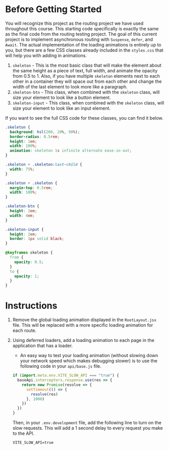 # Before Getting Started

You will recognize this project as the routing project we have used throughout this course. This starting code specifically is exactly the same as the final code from the routing testing project. The goal of this current project is to implement asynchronous routing with `Suspense`, `defer`, and `Await`. The actual implementation of the loading animations is entirely up to you, but there are a few CSS classes already included in the `styles.css` that will help you with adding in animations.

1. `skeleton` - This is the most basic class that will make the element about the same height as a piece of text, full width, and animate the opacity from 0.5 to 1. Also, if you have multiple `skeleton` elements next to each other in a container they will space out from each other and change the width of the last element to look more like a paragraph.
2. `skeleton-btn` - This class, when combined with the `skeleton` class, will size your element to look like a button element.
3. `skeleton-input` - This class, when combined with the `skeleton` class, will size your element to look like an input element.

If you want to see the full CSS code for these classes, you can find it below.

```css
.skeleton {
  background: hsl(200, 20%, 90%);
  border-radius: 0.5rem;
  height: 1em;
  width: 100%;
  animation: skeleton 1s infinite alternate ease-in-out;
}

.skeleton + .skeleton:last-child {
  width: 75%;
}

.skeleton + .skeleton {
  margin-top: 0.5rem;
  width: 100%;
}

.skeleton-btn {
  height: 2em;
  width: 4em;
}

.skeleton-input {
  height: 2em;
  border: 1px solid black;
}

@keyframes skeleton {
  from {
    opacity: 0.5;
  }
  to {
    opacity: 1;
  }
}
```

# Instructions

1. Remove the global loading animation displayed in the `RootLayout.jsx` file. This will be replaced with a more specific loading animation for each route.
2. Using deferred loaders, add a loading animation to each page in the application that has a loader.

   - An easy way to test your loading animation (without slowing down your network speed which makes debugging slower) is to use the following code in your `api/base.js` file.

   ```js
   if (import.meta.env.VITE_SLOW_API === "true") {
     baseApi.interceptors.response.use(res => {
       return new Promise(resolve => {
         setTimeout(() => {
           resolve(res)
         }, 1000)
       })
     })
   }
   ```

   Then, in your `.env.development` file, add the following line to turn on the slow requests. This will add a 1 second delay to every request you make to the API.

   ```
   VITE_SLOW_API=true
   ```
